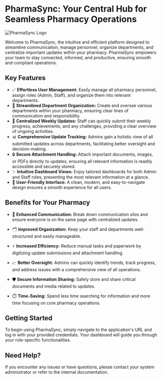 # PharmaSync: Your Central Hub for Seamless Pharmacy Operations

![PharmaSync Logo](public/Images/logo.png)

Welcome to PharmaSync, the intuitive and efficient platform designed to streamline communication, manage personnel, organize departments, and centralize important updates within your pharmacy. PharmaSync empowers your team to stay connected, informed, and productive, ensuring smooth and compliant operations.

## Key Features

*   ✅ **Effortless User Management:** Easily manage all pharmacy personnel, assign roles (Admin, Staff), and organize them into relevant departments.
*   🏢 **Streamlined Department Organization:** Create and oversee various departments within your pharmacy, ensuring clear lines of communication and responsibility.
*   📝 **Centralized Weekly Updates:** Staff can quickly submit their weekly progress, achievements, and any challenges, providing a clear overview of ongoing activities.
*   📊 **Comprehensive Update Tracking:** Admins gain a holistic view of all submitted updates across departments, facilitating better oversight and decision-making.
*   🔒 **Secure Attachment Handling:** Attach important documents, images, or PDFs directly to updates, ensuring all relevant information is readily accessible and securely stored.
*   ✨ **Intuitive Dashboard Views:** Enjoy tailored dashboards for both Admin and Staff roles, presenting the most relevant information at a glance.
*   🚀 **User-Friendly Interface:** A clean, modern, and easy-to-navigate design ensures a smooth experience for all users.

## Benefits for Your Pharmacy

*   💬 **Enhanced Communication:** Break down communication silos and ensure everyone is on the same page with centralized updates.
*   🗂️ **Improved Organization:** Keep your staff and departments well-structured and easily manageable.

*   ⚡ **Increased Efficiency:** Reduce manual tasks and paperwork by digitizing update submissions and attachment handling.
*   📈 **Better Oversight:** Admins can quickly identify trends, track progress, and address issues with a comprehensive view of all operations.
*   🛡️ **Secure Information Sharing:** Safely store and share critical documents and media related to updates.
*   ⏱️ **Time-Saving:** Spend less time searching for information and more time focusing on core pharmacy operations.

## Getting Started

To begin using PharmaSync, simply navigate to the application's URL and log in with your provided credentials. Your dashboard will guide you through your role-specific functionalities.

## Need Help?

If you encounter any issues or have questions, please contact your system administrator or refer to the internal documentation.